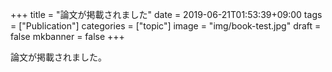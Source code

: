 +++
title =  "論文が掲載されました"
date = 2019-06-21T01:53:39+09:00
tags = ["Publication"]
categories = ["topic"]
image = "img/book-test.jpg"
draft = false
mkbanner = false
+++

論文が掲載されました。

